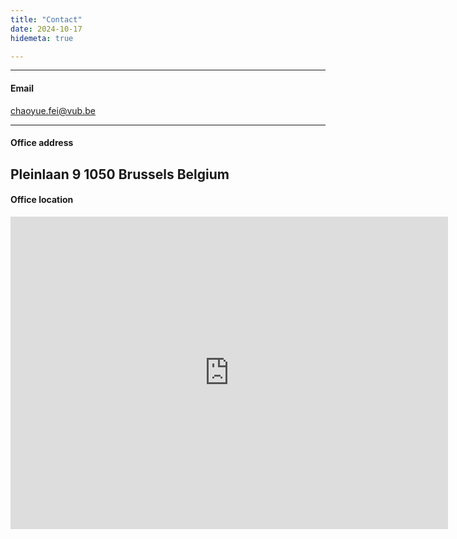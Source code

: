 ```yaml
---
title: "Contact"
date: 2024-10-17
hidemeta: true

---
```


---

#### Email
chaoyue.fei@vub.be

---

#### Office address

Pleinlaan 9
1050 Brussels
Belgium
---

#### Office location

<iframe src="https://www.google.com/maps/embed?pb=!1m18!1m12!1m3!1d5041.127387674106!2d4.389935941632403!3d50.820721960751705!2m3!1f0!2f0!3f0!3m2!1i1024!2i768!4f13.1!3m3!1m2!1s0x47c3c4c8ac3ca077%3A0x4575cc2cc241e6ca!2sBd%20de%20la%20Plaine%209%2C%201050%20Ixelles!5e0!3m2!1szh-CN!2sbe!4v1729167329960!5m2!1szh-CN!2sbe" width="700" height="500" style="border:0;" allowfullscreen="" loading="lazy"></iframe>